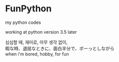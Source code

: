 # FunPython

my python codes<p>

working at python version 3.5 later

심심할 때, 재미로, 아무 생각 없이,<br />
暇な時、退屈なときに、面白半分で、ボーっとしながら<br />
when i'm bored, hobby, for fun<br />
